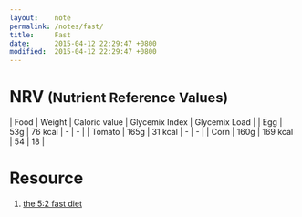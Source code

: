 ```yaml
---
layout:    note
permalink: /notes/fast/
title:     Fast
date:      2015-04-12 22:29:47 +0800
modified:  2015-04-12 22:29:47 +0800
---
```


# NRV <small>(Nutrient Reference Values)</small>

| Food | Weight | Caloric value | Glycemix Index | Glycemix Load |
| Egg | 53g | 76 kcal | - | - |
| Tomato | 165g | 31 kcal | - | - |
| Corn | 160g | 169 kcal | 54 | 18 |

# Resource

1. [the 5:2 fast diet](http://thefastdiet.co.uk)
